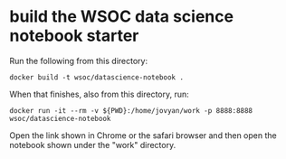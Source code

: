 # build the WSOC data science notebook starter

Run the following from this directory:

```
docker build -t wsoc/datascience-notebook .
```

When that finishes, also from this directory, run:

```
docker run -it --rm -v ${PWD}:/home/jovyan/work -p 8888:8888 wsoc/datascience-notebook
```

Open the link shown in Chrome or the safari browser and then open the notebook
shown under the "work" directory.
